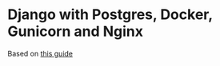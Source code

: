 # Django with Postgres, Docker, Gunicorn and Nginx

Based on [this guide](https://testdriven.io/blog/dockerizing-django-with-postgres-gunicorn-and-nginx/)